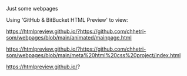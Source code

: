 Just some webpages

Using 'GitHub & BitBucket HTML Preview' to view:

https://htmlpreview.github.io/?https://github.com/chhetri-som/webpages/blob/main/animated/mainpage.html

https://htmlpreview.github.io/?https://github.com/chhetri-som/webpages/blob/main/meta%20html%20css%20project/index.html

https://htmlpreview.github.io/?
